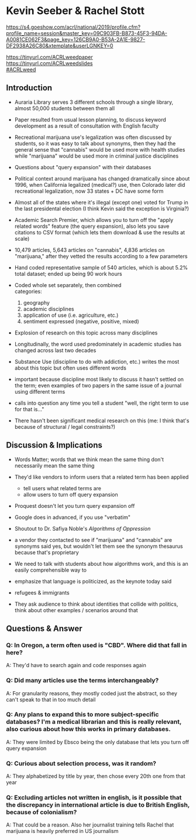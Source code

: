 # Kevin Seeber & Rachel Stott  

https://s4.goeshow.com/acrl/national/2019/profile.cfm?profile_name=session&master_key=09C903FB-B873-45F3-94DA-A0081CE062F3&page_key=126CB9A0-B53A-2A1E-9827-DF2938A26C80&xtemplate&userLGNKEY=0

https://tinyurl.com/ACRLweedpaper  
https://tinyurl.com/ACRLweedslides  
[#ACRLweed](https://twitter.com/search?q=%23ACRLweed)  

## Introduction  

- Auraria Library serves 3 different schools through a single library, almost 50,000 students between them all  
- Paper resulted from usual lesson planning, to discuss keyword development as a result of consultation with English faculty  
- Recreational marijuana use's legalization was often discussed by students, so it was easy to talk about synonyms, then they had the general sense that "cannabis" would be used more with health studies while "marijuana" would be used more in criminal justice disciplines  
- Questions about "query expansion" with their databases  
- Political context around marijuana has changed dramatically since about 1996, when California legalized (medical?) use, then Colorado later did recreational legalization, now 33 states + DC have some form  
- Almost all of the states where it's illegal (except one) voted for Trump in the last presidental election (I think Kevin said the exception is Virginia?)  

- Academic Search Premier, which allows you to turn off the "apply related words" feature (the query expansion), also lets you save citations to CSV format (which lets them download & use the results at scale)  
- 10,479 articles, 5,643 articles on "cannabis", 4,836 articles on "marijuana," after they vetted the results according to a few parameters  
- Hand coded representative sample of 540 articles, which is about 5.2% total dataset; ended up being 90 work hours  
- Coded whole set separately, then combined  
categories: 
  1. geography  
  2. academic disciplines  
  3. application of use (i.e. agriculture, etc.)  
  4. sentiment expressed (negative, positive, mixed)   
- Explosion of research on this topic across many disciplines  

- Longitudinally, the word used predominately in academic studies has changed across last two decades  
- Substance Use (discipline to do with addiction, etc.) writes the most about this topic but often uses different words  
- important because discipline most likely to discuss it hasn't settled on the term; even examples of two papers in the same issue of a journal using different terms  
- calls into question any time you tell a student "well, the right term to use for that is…"  
- There hasn't been significant medical research on this (me: I think that's because of structural / legal constraints?)  

## Discussion & Implications  

- Words Matter; words that we think mean the same thing don't necessarily mean the same thing  
- They'd like vendors to inform users that a related term has been applied  
  - tell users what related terms are  
  - allow users to turn off query expansion  

- Proquest doesn't let you turn query expansion off  
- Google does in advanced, if you use "verbatim"  

- Shoutout to Dr. Safiya Noble's _Algorithms of Oppression_  

- a vendor they contacted to see if "marijuana" and "cannabis" are synonyms said yes, but wouldn't let them see the synonym thesaurus because that's proprietary  
- We need to talk with students about how algorithms work, and this is an easily comprehensible way to  
- emphasize that language is politicized, as the keynote today said  
- refugees & immigrants  
- They ask audience to think about identities that collide with politics, think about other examples / scenarios around that  

## Questions & Answer  

### Q: In Oregon, a term often used is "CBD". Where did that fall in here?  

A: They'd have to search again and code responses again  

### Q: Did many articles use the terms interchangeably?  

A: For granularity reasons, they mostly coded just the abstract, so they can't speak to that in too much detail  

### Q: Any plans to expand this to more subject-specific databases? I'm a medical librarian and this is really relevant, also curious about how this works in primary databases.  

A: They were limited by Ebsco being the only database that lets you turn off query expansion  

### Q: Curious about selection process, was it random?  

A: They alphabetized by title by year, then chose every 20th one from that year  

### Q: Excluding articles not written in english, is it possible that the discrepancy in international article is due to British English, because of colonialism?  

A: That could be a reason. Also her journalist training tells Rachel that marijuana is heavily preferred in US journalism  